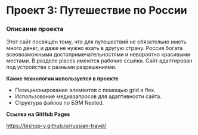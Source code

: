 # Проект 3: Путешествие по России

### Описание проекта

Этот сайт посвящён тому, что для путешествий не обязательно иметь много денег, и даже не нужно ехать в другую страну. Россия богата всеовозможными достопримечательностями и невороятно красивыми местами.
В разделе places имеются рабочие ссылки. Сайт адаптирован под устройства с разными разрешениями.

**Какие технологии используется в проекте**

* Позицинонирование элементов с помощью grid и flex.
* Использование медиазапросов для адаптивности сайта.
* Структура файлов по БЭМ Nested.

**Ссылка на GitHub Pages**

https://bishop-y.github.io/russian-travel/
